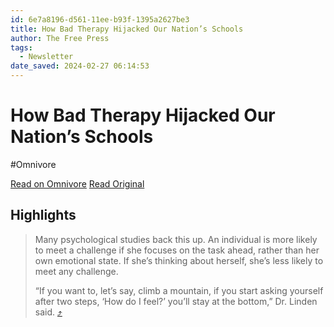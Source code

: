 ```yaml
---
id: 6e7a8196-d561-11ee-b93f-1395a2627be3
title: How Bad Therapy Hijacked Our Nation’s Schools
author: The Free Press
tags:
  - Newsletter
date_saved: 2024-02-27 06:14:53
---
```


# How Bad Therapy Hijacked Our Nation’s Schools
#Omnivore

[Read on Omnivore](https://omnivore.app/me/how-bad-therapy-hijacked-our-nation-s-schools-18dea4651a9)
[Read Original](https://www.thefp.com/p/how-bad-therapy-hijacked-american-schools)

## Highlights

> Many psychological studies back this up. An individual is more likely to meet a challenge if she focuses on the task ahead, rather than her own emotional state. If she’s thinking about herself, she’s less likely to meet any challenge.
> 
> “If you want to, let’s say, climb a mountain, if you start asking yourself after two steps, ‘How do I feel?’ you’ll stay at the bottom,” Dr. Linden said. [⤴️](https://omnivore.app/me/how-bad-therapy-hijacked-our-nation-s-schools-18dea4651a9#514864a5-9b83-43a1-96b6-c1a06adf10ec) 

